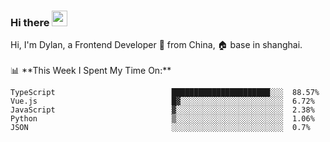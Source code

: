### Hi there <img src="https://media.giphy.com/media/hvRJCLFzcasrR4ia7z/giphy.gif" width="25px">

<!-- ![visitors](https://visitor-badge.glitch.me/badge?page_id=dislfyer.dislfyer) --!>

Hi, I'm Dylan, a Frontend Developer 🚀 from China, 🏠 base in shanghai.
<br/>
<br/>

📊 **This Week I Spent My Time On:**


<!--START_SECTION:waka-->

```text
TypeScript                          ██████████████████████░░░  88.57%
Vue.js                              █▓░░░░░░░░░░░░░░░░░░░░░░░  6.72%
JavaScript                          ▓░░░░░░░░░░░░░░░░░░░░░░░░  2.38%
Python                              ▒░░░░░░░░░░░░░░░░░░░░░░░░  1.06%
JSON                                ░░░░░░░░░░░░░░░░░░░░░░░░░  0.7%
```

<!--END_SECTION:waka-->

<!--
**About Me:**
 -->
